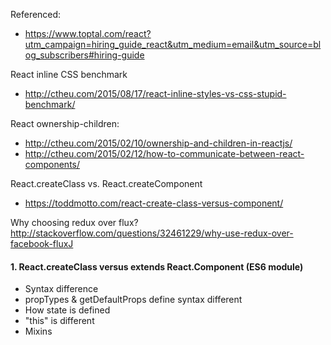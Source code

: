 Referenced:
* https://www.toptal.com/react?utm_campaign=hiring_guide_react&utm_medium=email&utm_source=blog_subscribers#hiring-guide

React inline CSS benchmark
* http://ctheu.com/2015/08/17/react-inline-styles-vs-css-stupid-benchmark/

React ownership-children:
* http://ctheu.com/2015/02/10/ownership-and-children-in-reactjs/
* http://ctheu.com/2015/02/12/how-to-communicate-between-react-components/

React.createClass vs. React.createComponent
* https://toddmotto.com/react-create-class-versus-component/

Why choosing redux over flux?
http://stackoverflow.com/questions/32461229/why-use-redux-over-facebook-fluxJ

#### 1. React.createClass versus extends React.Component (ES6 module)

* Syntax difference
* propTypes & getDefaultProps define syntax different
* How state is defined
* "this" is different
* Mixins

```javascript

```


